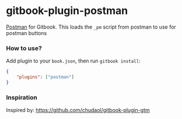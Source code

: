 # gitbook-plugin-postman
[Postman](https://www.getpostman.com/) for Gitbook. This loads the `_pm` script from postman to use for postman buttons

### How to use?

Add plugin to your `book.json`, then run `gitbook install`:

```json
{
    "plugins": ["postman"]
}
```

### Inspiration
Inspired by: https://github.com/chudaol/gitbook-plugin-gtm